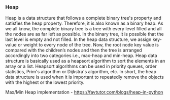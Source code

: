 ### Heap

Heap is a data structure that follows a complete binary tree's property and 
satisfies the heap property. Therefore, it is also known as a binary heap. As 
we all know, the complete binary tree is a tree with every level filled and 
all the nodes are as far left as possible. In the binary tree, it is possible 
that the last level is empty and not filled. In the heap data structure, we 
assign key-value or weight to every node of the tree. Now, the root node key 
value is compared with the children’s nodes and then the tree is arranged 
accordingly into two categories i.e., max-heap and min-heap. Heap data 
structure is basically used as a heapsort algorithm to sort the elements 
in an array or a list. Heapsort algorithms can be used in priority queues, 
order statistics, Prim's algorithm or Dijkstra's algorithm, etc. In short, 
the heap data structure is used when it is important to repeatedly remove the
objects with the highest or the lowest priority.


Max/Min Heap implementation - https://favtutor.com/blogs/heap-in-python